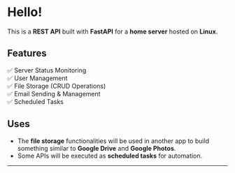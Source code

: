 # **Hello!**  

This is a **REST API** built with **FastAPI** for a **home server** hosted on **Linux**.  

## **Features**  
✅ Server Status Monitoring  
✅ User Management  
✅ File Storage (CRUD Operations)  
✅ Email Sending & Management  
✅ Scheduled Tasks  

## **Uses**  
- The **file storage** functionalities will be used in another app to build something similar to **Google Drive** and **Google Photos**.  
- Some APIs will be executed as **scheduled tasks** for automation.  

---

